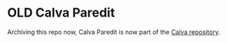 # OLD Calva Paredit

Archiving this repo now, Calva Paredit is now part of the [Calva repository](/BetterThanTomorrow/calva).
